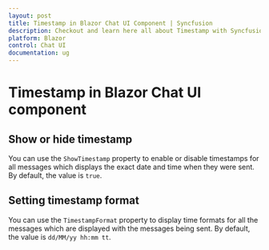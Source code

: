 ```yaml
---
layout: post
title: Timestamp in Blazor Chat UI Component | Syncfusion
description: Checkout and learn here all about Timestamp with Syncfusion Blazor Chat UI component in Blazor Server App and Blazor WebAssembly App.
platform: Blazor
control: Chat UI
documentation: ug
---
```


# Timestamp in Blazor Chat UI component

## Show or hide timestamp

You can use the `ShowTimestamp` property to enable or disable timestamps for all messages which displays the exact date and time when they were sent. By default, the value is `true`.

## Setting timestamp format

You can use the `TimestampFormat` property to display time formats for all the messages which are displayed with the messages being sent. By default, the value is `dd/MM/yy hh:mm tt`.

